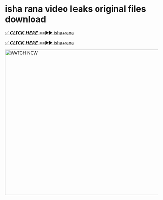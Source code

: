 # isha rana video l𝚎aks original files download

<p><a href="https://mediafirer.com/isha+rana&ref=titik" rel="nofollow">✅ 𝘾𝙇𝙄𝘾𝙆 𝙃𝙀𝙍𝙀 ==►► isha+rana</a></p>

<p><a href="https://mediafirer.com/isha+rana&ref=titik" rel="nofollow">✅ 𝘾𝙇𝙄𝘾𝙆 𝙃𝙀𝙍𝙀 ==►► isha+rana</a></p>

<p><a rel="nofollow" title="WATCH NOW" href="https://mediafirer.com/isha+rana&ref=titik"><img border="isha+rana" height="480" width="854" title="WATCH NOW" alt="WATCH NOW" src="https://i.imgur.com/WiGg2rx.gif"></a></p>
